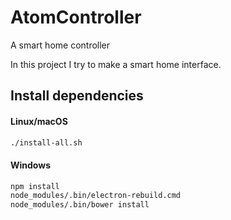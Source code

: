 # AtomController
A smart home controller

In this project I try to make a smart home interface.

## Install dependencies

#### Linux/macOS
```bash
./install-all.sh
```
#### Windows

```bash
npm install
node_modules/.bin/electron-rebuild.cmd
node_modules/.bin/bower install
```
